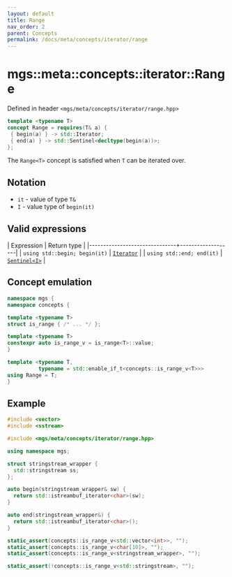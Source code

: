 ```yaml
---
layout: default
title: Range
nav_order: 2
parent: Concepts
permalink: /docs/meta/concepts/iterator/range
---
```


# mgs::meta::concepts::iterator::Range

Defined in header `<mgs/meta/concepts/iterator/range.hpp>`

```cpp
template <typename T>
concept Range = requires(T& a) {
 { begin(a) } -> std::Iterator;
 { end(a) } -> std::Sentinel<decltype(begin(a))>;
};
```

The `Range<T>` concept is satisfied when `T` can be iterated over.

## Notation

* `it` - value of type `T&`
* `I` - value type of `begin(it)`

## Valid expressions

| Expression                    | Return type       |
|-------------------------------+-------------------|
| `using std::begin; begin(it)` | [`Iterator`]()    |
| `using std::end; end(it)`     | [`Sentinel<I>`]() |

## Concept emulation

```cpp
namespace mgs {
namespace concepts {

template <typename T>
struct is_range { /* ... */ };

template <typename T>
constexpr auto is_range_v = is_range<T>::value;
}

template <typename T,
          typename = std::enable_if_t<concepts::is_range_v<T>>>
using Range = T;
}
```

## Example

```cpp
#include <vector>
#include <sstream>

#include <mgs/meta/concepts/iterator/range.hpp>

using namespace mgs;

struct stringstream_wrapper {
  std::stringstream ss;
};

auto begin(stringstream_wrapper& sw) {
  return std::istreambuf_iterator<char>(sw);
}

auto end(stringstream_wrapper&) {
  return std::istreambuf_iterator<char>();
}

static_assert(concepts::is_range_v<std::vector<int>>, "");
static_assert(concepts::is_range_v<char[10]>, "");
static_assert(concepts::is_range_v<stringstream_wrapper>, "");

static_assert(!concepts::is_range_v<std::stringstream>, "");
```
